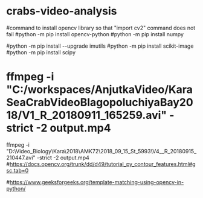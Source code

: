 # crabs-video-analysis

#command to install opencv library so that "import cv2" command does not fail
#python -m pip install opencv-python
#python -m pip install numpy

#python -m pip install --upgrade imutils
#python -m pip install scikit-image
#python -m pip install scipy

# ffmpeg -i "C:/workspaces/AnjutkaVideo/KaraSeaCrabVideoBlagopoluchiyaBay2018/V1_R_20180911_165259.avi" -strict -2 output.mp4

ffmpeg -i "D:\Video_Biology\Kara\2018\AMK72\2018_09_15_St_5993\V4__R_20180915_210447.avi" -strict -2 output.mp4
#https://docs.opencv.org/trunk/dd/d49/tutorial_py_contour_features.html#gsc.tab=0

#https://www.geeksforgeeks.org/template-matching-using-opencv-in-python/
